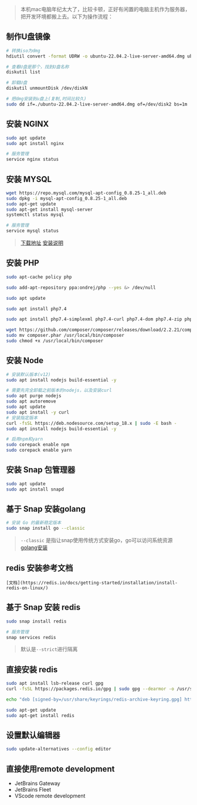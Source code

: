 > 本机mac电脑年纪太大了，比较卡顿，正好有闲置的电脑主机作为服务器，把开发环境都搬上去。以下为操作流程：

## 制作U盘镜像
```bash
# 转换iso为dmg
hdiutil convert -format UDRW -o ubuntu-22.04.2-live-server-amd64.dmg ubuntu-22.04.2-live-server-amd64.iso

# 查看U盘是那个，找到U盘名称
diskutil list

# 卸载U盘
diskutil unmountDisk /dev/diskN

# 把dmg安装到u盘上(复制,时间比较久)
sudo dd if=./ubuntu-22.04.2-live-server-amd64.dmg of=/dev/disk2 bs=1m
```

## 安装 NGINX
```bash
sudo apt update
sudo apt install nginx

# 服务管理
service nginx status
```

## 安装 MYSQL
```bash
wget https://repo.mysql.com/mysql-apt-config_0.8.25-1_all.deb
sudo dpkg -i mysql-apt-config_0.8.25-1_all.deb
sudo apt-get update
sudo apt-get install mysql-server
systemctl status mysql

# 服务管理
service mysql status
```

> [下载地址](https://dev.mysql.com/downloads/repo/apt/)
> [安装说明](https://dev.mysql.com/doc/mysql-apt-repo-quick-guide/en/)

## 安装 PHP
```bash
sudo apt-cache policy php

sudo add-apt-repository ppa:ondrej/php --yes &> /dev/null

sudo apt update

sudo apt install php7.4

sudo apt install php7.4-simplexml php7.4-curl php7.4-dom php7.4-zip php7.4-swoole  php7.4-redis -y

wget https://github.com/composer/composer/releases/download/2.2.21/composer.phar
sudo mv composer.phar /usr/local/bin/composer
sudo chmod +x /usr/local/bin/composer 
```

## 安装 Node

```bash
# 安装默认版本(v12)
sudo apt install nodejs build-essential -y

# 需要先完全卸载之前版本的nodejs，以及安装curl
sudo apt purge nodejs
sudo apt autoremove 
sudo apt update
sudo apt install -y curl
# 安装指定版本
curl -fsSL https://deb.nodesource.com/setup_18.x | sudo -E bash -
sudo apt install nodejs build-essential -y

# 启用npm和yarn
sudo corepack enable npm
sudo corepack enable yarn
```

## 安装 Snap 包管理器
```bash
sudo apt update
sudo apt install snapd
```

## 基于 Snap 安装golang
```bash
# 安装 Go 的最新稳定版本
sudo snap install go --classic
```
> `--classic` 是指让snap使用传统方式安装go，go可以访问系统资源  
> [golang安装](https://go.dev/doc/install)

## redis 安装参考文档

    [文档](https://redis.io/docs/getting-started/installation/install-redis-on-linux/)

## 基于 Snap 安装 redis
```bash
sudo snap install redis

# 服务管理
snap services redis
```
> 默认是`--strict`进行隔离

## 直接安装 redis
```bash
sudo apt install lsb-release curl gpg
curl -fsSL https://packages.redis.io/gpg | sudo gpg --dearmor -o /usr/share/keyrings/redis-archive-keyring.gpg

echo "deb [signed-by=/usr/share/keyrings/redis-archive-keyring.gpg] https://packages.redis.io/deb $(lsb_release -cs) main" | sudo tee /etc/apt/sources.list.d/redis.list

sudo apt-get update
sudo apt-get install redis
```

## 设置默认编辑器

```bash
sudo update-alternatives --config editor
```

## 直接使用remote development

- JetBrains Gateway
- JetBrains Fleet
- VScode remote development
